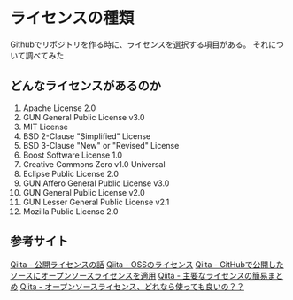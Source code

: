 # ライセンスの種類

Githubでリポジトリを作る時に、ライセンスを選択する項目がある。
それについて調べてみた

## どんなライセンスがあるのか

1. Apache License 2.0
2. GUN General Public License v3.0
3. MIT License
4. BSD 2-Clause "Simplified" License
5. BSD 3-Clause "New" or "Revised" License
6. Boost Software License 1.0
7. Creative Commons Zero v1.0 Universal
8. Eclipse Public License 2.0
9. GUN Affero General Public License v3.0
10. GUN General Public License v2.0
11. GUN Lesser General Public License v2.1
12. Mozilla Public License 2.0

## 参考サイト

[Qiita - 公開ライセンスの話](https://qiita.com/lovee/items/484ae3fc038314a64ee2)
[Qiita - OSSのライセンス](https://qiita.com/You_name_is_YU/items/84e428ab59dc12924b46)
[Qiita - GitHubで公開したソースにオープンソースライセンスを適用](https://qiita.com/legitwhiz/items/bb34ef20ba23336e0c87)
[Qiita - 主要なライセンスの簡易まとめ](https://qiita.com/azucat2/items/6d71f37832191a7c151a)
[Qiita - オープンソースライセンス、どれなら使っても良いの？？](https://qiita.com/fate_shelled/items/a928709d7610cee5aa66)